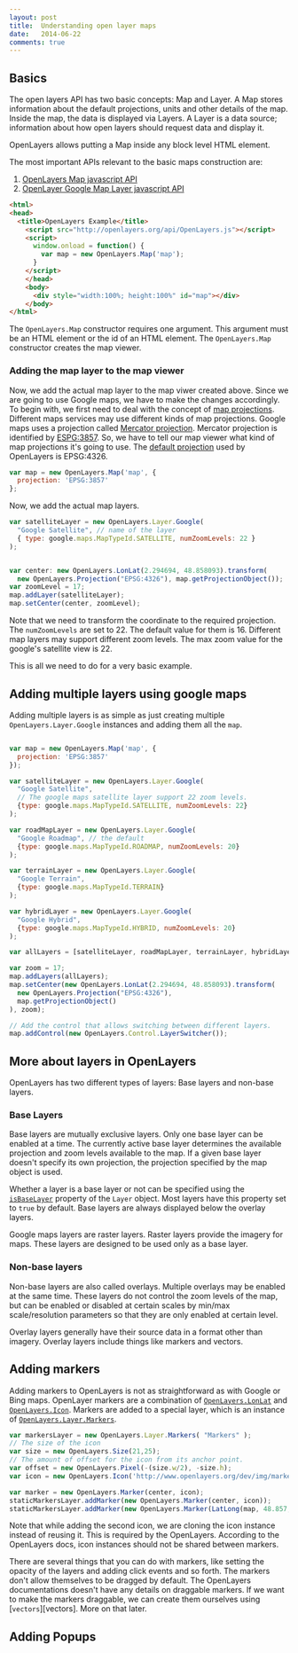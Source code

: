 ```yaml
---
layout: post
title:  Understanding open layer maps
date:   2014-06-22
comments: true
---
```



## Basics

The open layers API has two basic concepts: Map and Layer. A Map stores information about the default projections, units and other details of the map. Inside the map, the data is displayed via Layers. A Layer is a data source; information about how open layers should request data and display it.

OpenLayers allows putting a Map inside any block level HTML element.

The most important APIs relevant to the basic maps construction are:

1. [OpenLayers Map javascript API][open_layer_map_api]
2. [OpenLayer Google Map Layer javascript API][open_layer_gmap_api]


```html
<html>
<head>
  <title>OpenLayers Example</title>
    <script src="http://openlayers.org/api/OpenLayers.js"></script>
    <script>
      window.onload = function() {
        var map = new OpenLayers.Map('map');
      }
    </script>
    </head>
    <body>
      <div style="width:100%; height:100%" id="map"></div>
    </body>
</html>

```

The `OpenLayers.Map` constructor requires one argument. This argument must be an HTML element or the id of an HTML element. The `OpenLayers.Map` constructor creates the map viewer.

### Adding the map layer to the map viewer

Now, we add the actual map layer to the map viwer created above. Since we are going to use Google maps, we have to make the changes accordingly. To begin with, we first need to deal with the concept of [map projections][map_projection]. Different maps services may use different kinds of map projections. Google maps uses a projection called [Mercator projection][google_maps_mercator]. Mercator projection is identified by [ESPG:3857][espg_3857]. So, we have to tell our map viewer what kind of map projections it's going to use. The [default projection][open_layer_default_projection] used by OpenLayers is EPSG:4326.

```javascript
var map = new OpenLayers.Map('map', {
  projection: 'EPSG:3857'
};
```

Now, we add the actual map layers.

```javascript
var satelliteLayer = new OpenLayers.Layer.Google(
  "Google Satellite", // name of the layer
  { type: google.maps.MapTypeId.SATELLITE, numZoomLevels: 22 }
);


var center: new OpenLayers.LonLat(2.294694, 48.858093).transform(
  new OpenLayers.Projection("EPSG:4326"), map.getProjectionObject());
var zoomLevel = 17;
map.addLayer(satelliteLayer);
map.setCenter(center, zoomLevel);

```

Note that we need to transform the coordinate to the required projection. The `numZoomLevels` are set to 22. The default value for them is 16. Different map layers may support different zoom levels. The max zoom value for the google's satellite view is 22.

This is all we need to do for a very basic example.

## Adding multiple layers using google maps

Adding multiple layers is as simple as just creating multiple `OpenLayers.Layer.Google` instances and adding them all the `map`.

```javascript

var map = new OpenLayers.Map('map', {
  projection: 'EPSG:3857'
});

var satelliteLayer = new OpenLayers.Layer.Google(
  "Google Satellite",
  // The google maps satellite layer support 22 zoom levels.
  {type: google.maps.MapTypeId.SATELLITE, numZoomLevels: 22}
);

var roadMapLayer = new OpenLayers.Layer.Google(
  "Google Roadmap", // the default
  {type: google.maps.MapTypeId.ROADMAP, numZoomLevels: 20}
);

var terrainLayer = new OpenLayers.Layer.Google(
  "Google Terrain",
  {type: google.maps.MapTypeId.TERRAIN}
);

var hybridLayer = new OpenLayers.Layer.Google(
  "Google Hybrid",
  {type: google.maps.MapTypeId.HYBRID, numZoomLevels: 20}
);

var allLayers = [satelliteLayer, roadMapLayer, terrainLayer, hybridLayer];

var zoom = 17;
map.addLayers(allLayers);
map.setCenter(new OpenLayers.LonLat(2.294694, 48.858093).transform(
  new OpenLayers.Projection("EPSG:4326"),
  map.getProjectionObject()
), zoom);

// Add the control that allows switching between different layers.
map.addControl(new OpenLayers.Control.LayerSwitcher());

```

## More about layers in OpenLayers

OpenLayers has two different types of layers: Base layers and non-base layers.

### Base Layers

Base layers are mutually exclusive layers. Only one base layer can be enabled at a time. The currently active base layer determines the available projection and zoom levels available to the map. If a given base layer doesn't specify its own projection, the projection specified by the map object is used.

Whether a layer is a base layer or not can be specified using the [`isBaseLayer`][open_layer_is_base_layer] property of the `Layer` object. Most layers have this property set to `true` by default. Base layers are always displayed below the overlay layers.

Google maps layers are raster layers. Raster layers provide the imagery for maps. These layers are designed to be used only as a base layer.

### Non-base layers

Non-base layers are also called overlays. Multiple overlays may be enabled at the same time. These layers do not control the zoom levels of the map, but can be enabled or disabled at certain scales by min/max scale/resolution  parameters so that they are only enabled at certain level.

Overlay layers generally have their source data in a format other than imagery. Overlay layers include things like markers and vectors.

## Adding markers

Adding markers to OpenLayers is not as straightforward as with Google or Bing maps. OpenLayer markers are a combination of [`OpenLayers.LonLat`][open_layer_lonlat] and [`OpenLayers.Icon`][open_layer_icon]. Markers are added to a special layer, which is an instance of [`OpenLayers.Layer.Markers`][open_layer_markers].

```javascript
var markersLayer = new OpenLayers.Layer.Markers( "Markers" );
// The size of the icon
var size = new OpenLayers.Size(21,25);
// The amount of offset for the icon from its anchor point.
var offset = new OpenLayers.Pixel(-(size.w/2), -size.h);
var icon = new OpenLayers.Icon('http://www.openlayers.org/dev/img/marker.png', size, offset);

var marker = new OpenLayers.Marker(center, icon);
staticMarkersLayer.addMarker(new OpenLayers.Marker(center, icon));
staticMarkersLayer.addMarker(new OpenLayers.Marker(LatLong(map, 48.857, 2.294), icon.clone()));
```

Note that while adding the second icon, we are cloning the icon instance instead of reusing it. This is required by the OpenLayers. According to the OpenLayers docs, icon instances should not be shared between markers.

There are several things that you can do with markers, like setting the opacity of the layers and adding click events and so forth. The markers don't allow themselves to be dragged by default. The OpenLayers documentations doesn't have any details on draggable markers. If we want to make the markers draggable, we can create them ourselves using [`vectors`][vectors]. More on that later.

## Adding Popups

[map_projection]: https://en.wikipedia.org/wiki/Map_projection
[google_maps_mercator]: https://groups.google.com/forum/#!msg/Google-Maps-API/gZytmchfZB4/5vYheY6xIoIJ
[espg_3857]: https://wiki.openstreetmap.org/wiki/EPSG:3857
[open_layer_map_api]:http://dev.openlayers.org/releases/OpenLayers-2.13.1/doc/apidocs/files/OpenLayers/Map-js.html
[open_layer_gmap_api]: http://dev.openlayers.org/releases/OpenLayers-2.13.1/doc/apidocs/files/OpenLayers/Layer/Google-js.html
[open_layer_default_projection]: http://dev.openlayers.org/releases/OpenLayers-2.13.1/doc/apidocs/files/OpenLayers/Map-js.html#OpenLayers.Map.projection
[open_layer_is_base_layer]: http://dev.openlayers.org/releases/OpenLayers-2.13.1/doc/apidocs/files/OpenLayers/Layer-js.html#OpenLayers.Layer.isBaseLayer
[open_layer_lonlat]: http://dev.openlayers.org/apidocs/files/OpenLayers/BaseTypes/LonLat-js.html#OpenLayers.LonLat
[open_layer_icon]: http://dev.openlayers.org/apidocs/files/OpenLayers/Icon-js.html#OpenLayers.Icon
[open_layer_markers]: http://dev.openlayers.org/apidocs/files/OpenLayers/Layer/Markers-js.html#OpenLayers.Layer.Markers
[open_layers_vectors]: http://dev.openlayers.org/apidocs/files/OpenLayers/Layer/Vector-js.html
